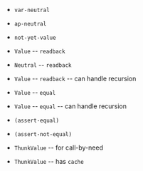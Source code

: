 - `var-neutral`
- `ap-neutral`

- `not-yet-value`

- `Value` -- `readback`
- `Neutral` -- `readback`

- `Value` -- `readback` -- can handle recursion

- `Value` -- `equal`
- `Value` -- `equal` -- can handle recursion

- `(assert-equal)`
- `(assert-not-equal)`

- `ThunkValue` -- for call-by-need
- `ThunkValue` -- has `cache`
